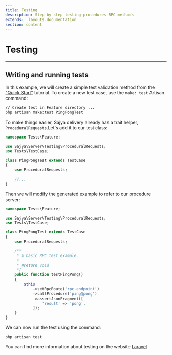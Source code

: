 ```yaml
---
title: Testing
description: Step by step testing procedures RPC methods
extends: _layouts.documentation
section: content
---
```


# Testing

----

## Writing and running tests

In this example, we will create a simple test validation method from the ["Quick Start"](/docs/quickstart) tutorial. To create a new test case, use the `make: test` Artisan command:

```bash
// Create test in Feature directory ...
php artisan make:test PingPongTest
```

To make things easier, Sajya delivery already has a trait helper, `ProceduralRequests`.Let's add it to our test class:

```php
namespace Tests\Feature;

use Sajya\Server\Testing\ProceduralRequests;
use Tests\TestCase;

class PingPongTest extends TestCase
{
    use ProceduralRequests;
    
    //...
}
```

Then we will modify the generated example to refer to our procedure server:

```php
namespace Tests\Feature;

use Sajya\Server\Testing\ProceduralRequests;
use Tests\TestCase;

class PingPongTest extends TestCase
{
    use ProceduralRequests;

    /**
     * A basic RPC test example.
     *
     * @return void
     */
    public function testPingPong()
    {
        $this
            ->setRpcRoute('rpc.endpoint')
            ->callProcedure('ping@pong')
            ->assertJsonFragment([
                'result' => 'pong',
            ]);
    }
}
```

We can now run the test using the command:

```bash
php artisan test
```

You can find more information about testing on the website [Laravel](https://laravel.com/docs/testing)
